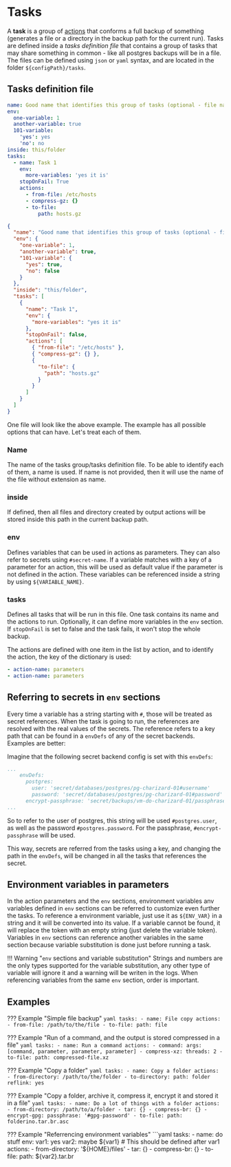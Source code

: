 # Tasks

A **task** is a group of [actions](../actions) that conforms a full backup of something (generates a file or a directory in the backup path for the current run). Tasks are defined inside a *tasks definition file* that contains a group of tasks that may share something in common - like all postgres backups will be in a file. The files can be defined using `json` or `yaml` syntax, and are located in the folder `${configPath}/tasks`.


## Tasks definition file

```yaml tab="YAML syntax"
name: Good name that identifies this group of tasks (optional - file name will be used instead)
env:
  one-variable: 1
  another-variable: true
  101-variable:
    'yes': yes
    'no': no
inside: this/folder
tasks:
  - name: Task 1
    env:
      more-variables: 'yes it is'
    stopOnFail: True
    actions:
      - from-file: /etc/hosts
      - compress-gz: {}
      - to-file:
          path: hosts.gz
```

```json tab="JSON syntax"
{
  "name": "Good name that identifies this group of tasks (optional - file name will be used instead)",
  "env": {
    "one-variable": 1,
    "another-variable": true,
    "101-variable": {
      "yes": true,
      "no": false
    }
  },
  "inside": "this/folder",
  "tasks": [
    {
      "name": "Task 1",
      "env": {
        "more-variables": "yes it is"
      },
      "stopOnFail": false,
      "actions": [
        { "from-file": "/etc/hosts" },
        { "compress-gz": {} },
        {
          "to-file": {
            "path": "hosts.gz"
          }
        }
      ]
    }
  ]
}
```

One file will look like the above example. The example has all possible options that can have. Let's treat each of them.

### Name

The name of the tasks group/tasks definition file. To be able to identify each of them, a name is used. If name is not provided, then it will use the name of the file without extension as name.

### inside

If defined, then all files and directory created by output actions will be stored inside this path in the current backup path.

### env

Defines variables that can be used in actions as parameters. They can also refer to secrets using `#secret-name`. If a variable matches with a key of a parameter for an action, this will be used as default value if the parameter is not defined in the action. These variables can be referenced inside a string by using `${VARIABLE_NAME}`.

### tasks

Defines all tasks that will be run in this file. One task contains its name and the actions to run. Optionally, it can define more variables in the `env` section. If `stopOnFail` is set to false and the task fails, it won't stop the whole backup.

The actions are defined with one item in the list by action, and to identify the action, the key of the dictionary is used:

```yaml
- action-name: parameters
- action-name: parameters
```


## Referring to secrets in `env` sections

Every time a variable has a string starting with `#`, those will be treated as secret references. When the task is going to run, the references are resolved with the real values of the secrets. The reference refers to a key path that can be found in a `envDefs` of any of the secret backends. Examples are better:

Imagine that the following secret backend config is set with this `envDefs`:

```yaml
...
    envDefs:
      postgres:
        user: 'secret/databases/postgres/pg-charizard-01#username'
        password: 'secret/databases/postgres/pg-charizard-01#password'
      encrypt-passphrase: 'secret/backups/vm-do-charizard-01/passphrase#passphrase'
...
```

So to refer to the user of postgres, this string will be used `#postgres.user`, as well as the password `#postgres.password`. For the passphrase, `#encrypt-passphrase` will be used.

This way, secrets are referred from the tasks using a key, and changing the path in the `envDefs`, will be changed in all the tasks that references the secret.


## Environment variables in parameters

In the action parameters and the `env` sections, environment variables anv variables defined in `env` sections can be referred to customize even further the tasks. To reference a environment variable, just use it as `${ENV_VAR}` in a string and it will be converted into its value. If a variable cannot be found, it will replace the token with an empty string (just delete the variable token). Variables in `env` sections can reference another variables in the same section because variable substitution is done just before running a task.

!!! Warning "`env` sections and variable substitution"
    Strings and numbers are the only types supported for the variable substitution, any other type of variable will ignore it and a warning will be writen in the logs. When referencing variables from the same `env` section, order is important.


## Examples

??? Example "Simple file backup"
    ```yaml
    tasks:
      - name: File copy
        actions:
          - from-file: /path/to/the/file
          - to-file:
              path: file
    ```

??? Example "Run of a command, and the output is stored compressed in a file"
    ```yaml
    tasks:
      - name: Run a command
        actions:
          - command:
            args: [command, parameter, parameter, parameter]
          - compress-xz:
              threads: 2
          - to-file:
              path: compressed-file.xz
    ```

??? Example "Copy a folder"
    ```yaml
    tasks:
      - name: Copy a folder
        actions:
          - from-directory: /path/to/the/folder
          - to-directory:
              path: folder
              reflink: yes
    ```

??? Example "Copy a folder, archive it, compress it, encrypt it and stored it in a file"
    ```yaml
    tasks:
      - name: Do a lot of things with a folder
        actions:
          - from-directory: /path/to/a/folder
          - tar: {}
          - compress-br: {}
          - encrypt-gpg:
              passphrase: '#gpg-password'
          - to-file:
              path: folderino.tar.br.asc
    ```

??? Example "Referrencing environment variables"
    ```yaml
    tasks:
      - name: do stuff
        env:
          var1: yes
          var2: maybe ${var1}  # This should be defined after var1
        actions:
          - from-directory: '${HOME}/files'
          - tar: {}
          - compress-br: {}
          - to-file:
              path: ${var2}.tar.br

